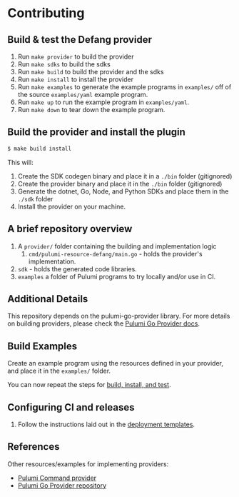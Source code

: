 # Contributing

## Build & test the Defang provider

1. Run `make provider` to build the provider
1. Run `make sdks` to build the sdks
1. Run `make build` to build the provider and the sdks
1. Run `make install` to install the provider
1. Run `make examples` to generate the example programs in `examples/` off of the source `examples/yaml` example program.
1. Run `make up` to run the example program in `examples/yaml`.
1. Run `make down` to tear down the example program.

## Build the provider and install the plugin

   ```bash
   $ make build install
   ```
   
This will:

1. Create the SDK codegen binary and place it in a `./bin` folder (gitignored)
1. Create the provider binary and place it in the `./bin` folder (gitignored)
1. Generate the dotnet, Go, Node, and Python SDKs and place them in the `./sdk` folder
1. Install the provider on your machine.

## A brief repository overview

1. A `provider/` folder containing the building and implementation logic
    1. `cmd/pulumi-resource-defang/main.go` - holds the provider's implementation.
1. `sdk` - holds the generated code libraries.
1. `examples` a folder of Pulumi programs to try locally and/or use in CI.

## Additional Details

This repository depends on the pulumi-go-provider library. For more details on building providers, please check
the [Pulumi Go Provider docs](https://github.com/pulumi/pulumi-go-provider).

## Build Examples

Create an example program using the resources defined in your provider, and place it in the `examples/` folder.

You can now repeat the steps for [build, install, and test](#test-against-the-example).

## Configuring CI and releases

1. Follow the instructions laid out in the [deployment templates](./deployment-templates/README-DEPLOYMENT.md).

## References

Other resources/examples for implementing providers:
* [Pulumi Command provider](https://github.com/pulumi/pulumi-command/blob/master/provider/pkg/provider/provider.go)
* [Pulumi Go Provider repository](https://github.com/pulumi/pulumi-go-provider)
